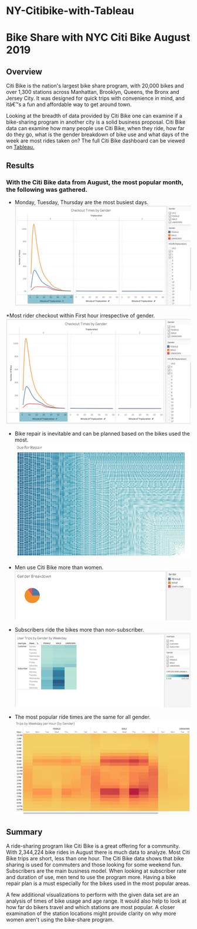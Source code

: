 # NY-Citibike-with-Tableau
# Bike Share with NYC Citi Bike August 2019

## Overview
Citi Bike is the nation's largest bike share program, with 20,000 bikes and over 1,300 stations across Manhattan, Brooklyn, Queens, the Bronx and Jersey City. It was designed for quick trips with convenience in mind, and itâ€™s a fun and affordable way to get around town.

Looking at the breadth of data provided by Citi Bike one can examine if a bike-sharing program in another city is a solid business proposal. Citi Bike data can examine how many people use Citi Bike, when they ride, how far do they go, what is the gender breakdown of bike use and what days of the week are most rides taken on?
The full Citi Bike dashboard can be viewed on [Tableau.](https://public.tableau.com/app/profile/gagandeep.saini5571/viz/NYCstoryAugust2019/NYCStoryAugust2019?publish=yes)

## Results
### With the Citi Bike data from August, the most popular month, the following was gathered.


* Monday, Tuesday, Thursday are the most busiest days.
![trips_byweekday.png](https://github.com/Gagan-hub/NY-Citibike-with-Tableau/blob/main/Images/checkouttimes_bygender.png)

*Most rider checkout within First hour irrespective of gender.
![checkouttimes_bygender.png](images/checkouttimes_bygender.png)

* Bike repair is inevitable and can be planned based on the bikes used the most. 
![repair.png](images/repair.png)

* Men use Citi Bike more than women.
![genderbreakdown.png](images/genderbreakdown.png)


* Subscribers ride the bikes more than non-subscriber.
![trips_bycustomer.png](images/trips_bycustomer.png)

* The most popular ride times are the same for all gender.
![trips_byweekday_bygender.png](images/trips_byweekday_bygender.png)

## Summary
A ride-sharing program like Citi Bike is a great offering for a community. With 2,344,224 bike rides in August there is much data to analyze. Most Citi Bike trips are short, less than one hour. The Citi Bike data shows that bike sharing is used for commuters and those looking for some weekend fun. Subscribers are the main business model. When looking at subscriber rate and duration of use, men tend to use the program more. Having a bike repair plan is a must especially for the bikes used in the most popular areas.

A few additional visualizations to perform with the given data set are an analysis of times of bike usage and age range. It would also help to look at how far do bikers travel and which stations are most popular. A closer examination of the station locations might provide clarity on why more women aren't using the bike-share program.
